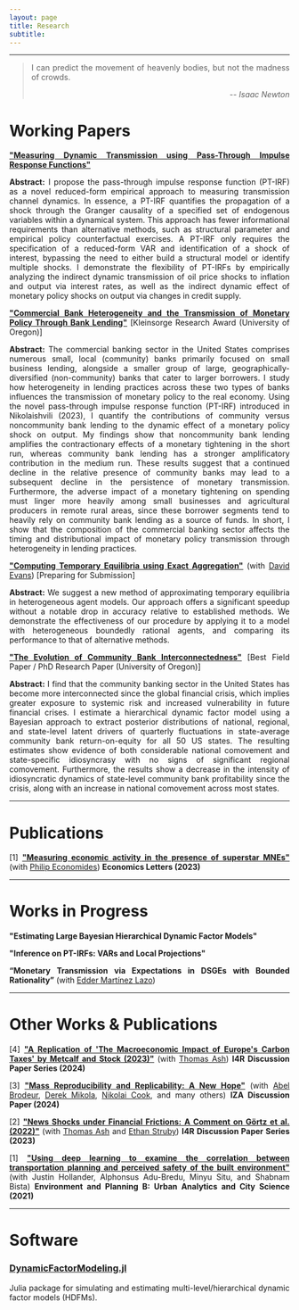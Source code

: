 ```yaml
---
layout: page
title: Research
subtitle: 
---
```

<style>body {text-align: justify}</style>
---

> I can predict the movement of heavenly bodies, but not the madness of crowds.
>
> <p style='text-align: right;'> -- <cite>Isaac Newton</cite> </p>

# <b>Working Papers</b> 

[<ins>**"Measuring Dynamic Transmission using Pass-Through Impulse Response Functions"**</ins>](https://gionikola.github.io/cv/ptirfs_nikolaishvili.pdf) 

<b>Abstract:</b>
I propose the pass-through impulse response function (PT-IRF) as a novel reduced-form empirical approach to measuring transmission channel dynamics.
In essence, a PT-IRF quantifies the propagation of a shock through the Granger causality of a specified set of endogenous variables within a dynamical system.
This approach has fewer informational requirements than alternative methods, such as structural parameter and empirical policy counterfactual exercises.
A PT-IRF only requires the specification of a reduced-form VAR and identification of a shock of interest, bypassing the need to either build a structural model or identify multiple shocks.
I demonstrate the flexibility of PT-IRFs by empirically analyzing the indirect dynamic transmission of oil price shocks to inflation and output via interest rates, as well as the indirect dynamic effect of monetary policy shocks on output via changes in credit supply.

[<ins>**"Commercial Bank Heterogeneity and the Transmission of Monetary Policy Through Bank Lending"**</ins>](https://gionikola.github.io/cv/jmp_nikolaishvili.pdf) [Kleinsorge Research Award (University of Oregon)]

<b>Abstract:</b>
The commercial banking sector in the United States comprises numerous small, local (community) banks primarily focused on small business lending, alongside a smaller group of large, geographically-diversified (non-community) banks that cater to larger borrowers.
I study how heterogeneity in lending practices across these two types of banks influences the transmission of monetary policy to the real economy.
Using the novel pass-through impulse response function (PT-IRF) introduced in Nikolaishvili (2023), I quantify the contributions of community versus noncommunity bank lending to the dynamic effect of a monetary policy shock on output.
My findings show that noncommunity bank lending amplifies the contractionary effects of a monetary tightening in the short run, whereas community bank lending has a stronger amplificatory contribution in the medium run.
These results suggest that a continued decline in the relative presence of community banks may lead to a subsequent decline in the persistence of monetary transmission.
Furthermore, the adverse impact of a monetary tightening on spending must linger more heavily among small businesses and agricultural producers in remote rural areas, since these borrower segments tend to heavily rely on community bank lending as a source of funds.
In short, I show that the composition of the commercial banking sector affects the timing and distributional impact of monetary policy transmission through heterogeneity in lending practices.

[<ins>**"Computing Temporary Equilibria using Exact Aggregation"**</ins>](https://gionikola.github.io/cv/evans&nikolaishvili_2023.pdf) (with [David Evans](http://econevans.com/)) [Preparing for Submission]

<b>Abstract:</b>
We suggest a new method of approximating temporary equilibria in heterogeneous agent models. 
Our approach offers a significant speedup without a notable drop in accuracy relative to established methods.
We demonstrate the effectiveness of our procedure by applying it to a model with heterogeneous boundedly rational agents, and comparing its performance to that of alternative methods.

[<ins>**"The Evolution of Community Bank Interconnectedness"**</ins>](https://gionikola.github.io/cv/wp_cbinterconnectedness_nikolaishvili.pdf) [Best Field Paper / PhD Research Paper (University of Oregon)]

<b>Abstract:</b>
I find that the community banking sector in the United States has become more interconnected since the global financial crisis, which implies greater exposure to systemic risk and increased vulnerability in future financial crises.
I estimate a hierarchical dynamic factor model using a Bayesian approach to extract posterior distributions of national, regional, and state-level latent drivers of quarterly fluctuations in state-average community bank return-on-equity for all 50 US states.
The resulting estimates show evidence of both considerable national comovement and state-specific idiosyncrasy with no signs of significant regional comovement. 
Furthermore, the results show a decrease in the intensity of idiosyncratic dynamics of state-level community bank profitability since the crisis, along with an increase in national comovement across most states.

---
# <b>Publications</b>

[1] [<ins>**"Measuring economic activity in the presence of superstar MNEs"**</ins>](https://doi.org/10.1016/j.econlet.2023.111077) (with [Philip Economides](https://philip-economides.com/)) **Economics Letters (2023)**

---
# <b>Works in Progress</b>

**"Estimating Large Bayesian Hierarchical Dynamic Factor Models"**

**"Inference on PT-IRFs: VARs and Local Projections"**

**“Monetary Transmission via Expectations in DSGEs with Bounded Rationality”** (with [Edder Martínez Lazo](https://cas.uoregon.edu/directory/social-sciences/all/edderfer)) 

---
# <b>Other Works & Publications </b>

[4] [<ins>**"A Replication of 'The Macroeconomic Impact of Europe's Carbon Taxes' by Metcalf and Stock (2023)"**</ins>](https://ideas.repec.org/p/zbw/i4rdps/167.html) (with [Thomas Ash](https://sites.google.com/view/thomasash)) **I4R Discussion Paper Series (2024)**

[3] [<ins>**"Mass Reproducibility and Replicability: A New Hope"**</ins>](https://econpapers.repec.org/paper/zbwi4rdps/107.htm) (with [Abel Brodeur](https://sites.google.com/site/abelbrodeur/), [Derek Mikola](https://sites.google.com/view/derekmikola/), [Nikolai Cook](https://sites.google.com/site/nikolaimcook/home), and many others) **IZA Discussion Paper (2024)**

[2] [<ins>**"News Shocks under Financial Frictions: A Comment on Görtz et al. (2022)"**</ins>](https://econpapers.repec.org/paper/zbwi4rdps/51.htm) (with [Thomas Ash](https://sites.google.com/view/thomasash) and [Ethan Struby](https://sites.google.com/site/strubyecon/)) **I4R Discussion Paper Series (2023)**

[1] [<ins>**"Using deep learning to examine the correlation between transportation planning and perceived safety of the built environment"**</ins>](https://journals.sagepub.com/doi/abs/10.1177/2399808320959079) (with Justin Hollander, Alphonsus Adu-Bredu, Minyu Situ, and Shabnam Bista) **Environment and Planning B: Urban Analytics and City Science (2021)**

---
# <b>Software</b>

### <b>[DynamicFactorModeling.jl](https://github.com/gionikola/DynamicFactorModeling.jl)</b>

Julia package for simulating and estimating multi-level/hierarchical dynamic factor models (HDFMs).
